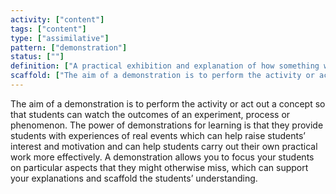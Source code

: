 ```yaml
---
activity: ["content"]
tags: ["content"]
type: ["assimilative"]
pattern: ["demonstration"]
status: [""]
definition: ["A practical exhibition and explanation of how something works or is performed. "]
scaffold: ["The aim of a demonstration is to perform the activity or act out a concept so that students can watch the outcomes of an experiment, process or phenomenon. The power of demonstrations for learning is that they provide students with experiences of real events which can help raise students’ interest and motivation and can help students carry out their own practical work more effectively. A demonstration allows you to focus your students on particular aspects that they might otherwise miss, which can support your explanations and scaffold the students’ understanding. "]
---
```


The aim of a demonstration is to perform the activity or act out a concept so that students can watch the outcomes of an experiment, process or phenomenon. The power of demonstrations for learning is that they provide students with experiences of real events which can help raise students’ interest and motivation and can help students carry out their own practical work more effectively. A demonstration allows you to focus your students on particular aspects that they might otherwise miss, which can support your explanations and scaffold the students’ understanding.
